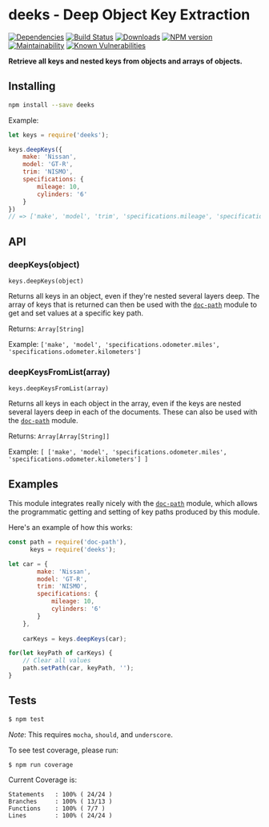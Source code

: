 # deeks - Deep Object Key Extraction

[![Dependencies](https://img.shields.io/david/mrodrig/deeks.svg?style=flat-square)](https://www.npmjs.org/package/deeks)
[![Build Status](https://travis-ci.org/mrodrig/deeks.svg?branch=master)](https://travis-ci.org/mrodrig/deeks)
[![Downloads](http://img.shields.io/npm/dm/deeks.svg)](https://www.npmjs.org/package/deeks)
[![NPM version](https://img.shields.io/npm/v/deeks.svg)](https://www.npmjs.org/package/deeks)
[![Maintainability](https://api.codeclimate.com/v1/badges/830bc7f29f61466986ac/maintainability)](https://codeclimate.com/github/mrodrig/deeks/maintainability)
[![Known Vulnerabilities](https://snyk.io/test/npm/deeks/badge.svg)](https://snyk.io/test/npm/deeks)

**Retrieve all keys and nested keys from objects and arrays of objects.**

## Installing

```bash
npm install --save deeks
```

Example: 
```javascript
let keys = require('deeks');

keys.deepKeys({
	make: 'Nissan',
	model: 'GT-R',
	trim: 'NISMO',
	specifications: {
	    mileage: 10,
	    cylinders: '6'
	}
})
// => ['make', 'model', 'trim', 'specifications.mileage', 'specifications.cylinders']
```

## API

### deepKeys(object) 

`keys.deepKeys(object)`

Returns all keys in an object, even if they're nested several layers deep. 
The array of keys that is returned can then be used with the 
[`doc-path`](https://github.com/mrodrig/doc-path) module to get and set values 
at a specific key path.

Returns: `Array[String]`

Example: `['make', 'model', 'specifications.odometer.miles', 'specifications.odometer.kilometers']`

### deepKeysFromList(array) 

`keys.deepKeysFromList(array)`

Returns all keys in each object in the array, even if the keys are nested 
several layers deep in each of the documents. These can also be used with the 
[`doc-path`](https://github.com/mrodrig/doc-path) module.

Returns: `Array[Array[String]]`

Example: `[ ['make', 'model', 'specifications.odometer.miles', 'specifications.odometer.kilometers'] ]`

## Examples

This module integrates really nicely with the 
[`doc-path`](https://github.com/mrodrig/doc-path) module, which allows
the programmatic getting and setting of key paths produced by this module.

Here's an example of how this works:

```javascript
const path = require('doc-path'),
      keys = require('deeks');

let car = {
		make: 'Nissan',
		model: 'GT-R',
		trim: 'NISMO',
		specifications: {
			mileage: 10,
			cylinders: '6'
		}
	},
	
	carKeys = keys.deepKeys(car);

for(let keyPath of carKeys) {
    // Clear all values
    path.setPath(car, keyPath, '');
}
```

## Tests

```bash
$ npm test
```

_Note_: This requires `mocha`, `should`, and `underscore`.

To see test coverage, please run:
```bash
$ npm run coverage
```

Current Coverage is:
```
Statements   : 100% ( 24/24 )
Branches     : 100% ( 13/13 )
Functions    : 100% ( 7/7 )
Lines        : 100% ( 24/24 )
```
